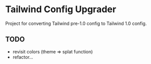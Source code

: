# Tailwind Config Upgrader
Project for converting Tailwind pre-1.0 config to Tailwind 1.0 config.

## TODO
- revisit colors (theme => splat function)
- refactor...
